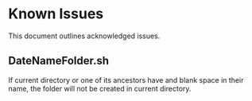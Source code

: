 # Known Issues

This document outlines acknowledged issues.

## DateNameFolder.sh
If current directory or one of its ancestors have and blank space in their name, the folder will not be created in current directory.
